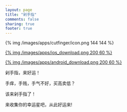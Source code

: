 ```yaml
---
layout: page
title: "剁手指"
comments: false
sharing: true
footer: true
---
```


{% img /images/apps/cutfinger/icon.png 144 144 %}


[{% img /images/apps/ios_download.png 200 60 %}](https://itunes.apple.com/cn/app/91xue-you-yong/id1006512143)

[{% img /images/apps/android_download.png 200 60 %}](/assets/apps/com.brogramer.cutfinger.apk)

剁手指，来好运！

手痒，手贱，手气不好，买高卖低？

该来剁手指了！

来收集你的幸运星吧，从此好运来!


<script
>
if(/iPhone|iPod/.test( navigator.userAgent )) {
  window.location='https://itunes.apple.com/cn/app/91xue-you-yong/id1006512143';
}

</script>